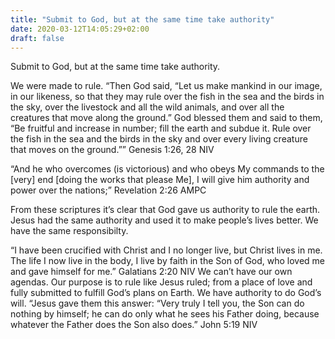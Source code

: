```yaml
---
title: "Submit to God, but at the same time take authority"
date: 2020-03-12T14:05:29+02:00
draft: false
---
```

Submit to God, but at the same time take authority.

We were made to rule.
“Then God said, “Let us make mankind in our image, in our likeness, so that they may rule over the fish in the sea and the birds in the sky, over the livestock and all the wild animals, and over all the creatures that move along the ground.”
God blessed them and said to them, “Be fruitful and increase in number; fill the earth and subdue it. Rule over the fish in the sea and the birds in the sky and over every living creature that moves on the ground.””
‭‭Genesis‬ ‭1:26, 28‬ ‭NIV‬‬

“And he who overcomes (is victorious) and who obeys My commands to the [very] end [doing the works that please Me], I will give him authority and power over the nations;”
‭‭Revelation‬ ‭2:26‬ ‭AMPC‬‬

From these scriptures it’s clear that God gave us authority to rule the earth. Jesus had the same authority and used it to make people’s lives better.  We have the same responsibilty.

“I have been crucified with Christ and I no longer live, but Christ lives in me. The life I now live in the body, I live by faith in the Son of God, who loved me and gave himself for me.”
‭‭Galatians‬ ‭2:20‬ ‭NIV‬‬
We can’t have our own agendas. Our purpose is to rule like Jesus ruled; from a place of love and fully submitted to fulfill God’s plans on Earth. We have authority to do God’s will.
“Jesus gave them this answer: “Very truly I tell you, the Son can do nothing by himself; he can do only what he sees his Father doing, because whatever the Father does the Son also does.”
‭‭John‬ ‭5:19‬ ‭NIV‬‬

